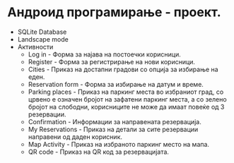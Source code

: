 # Андроид програмирање - проект. 
  * SQLite Database
  * Landscape mode
  * Активности
    * Log in - Форма за најава на постоечки корисници.
    * Register - Форма за регистрирање на нови корисници.
    * Cities - Приказ на достапни градови со опција за избирање на еден. 
    * Reservation form - Форма за избирање на датум и време.
    * Parking places - Приказ на паркинг места во избраниот град, со црвено е означен бројот на зафатени паркинг места, а со зелено бројот на слободни, корисниците не може да имаат повеќе од 3 резервации.
    * Confirmation - Информации за направената резервација.
    * My Reservations - Приказ на детали за сите резервации направени од даден корисник.
    * Map Activity - Приказ на избраното паркинг место на мапа.
    * QR code - Приказ на QR код за резервацијата.
 
